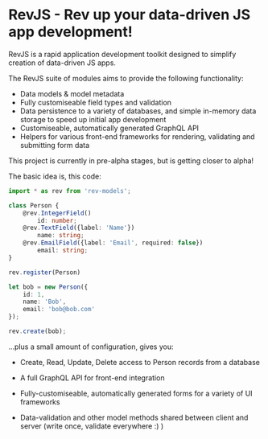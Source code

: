 # RevJS - Rev up your data-driven JS app development!

RevJS is a rapid application development toolkit designed to simplify creation
of data-driven JS apps.

The RevJS suite of modules aims to provide the following functionality:
 * Data models & model metadata
 * Fully customiseable field types and validation
 * Data persistence to a variety of databases, and simple in-memory data storage
   to speed up initial app development
 * Customiseable, automatically generated GraphQL API
 * Helpers for various front-end frameworks for rendering, validating and
   submitting form data

This project is currently in pre-alpha stages, but is getting closer to alpha!

The basic idea is, this code:

```typescript
import * as rev from 'rev-models';

class Person {
    @rev.IntegerField()
        id: number;    
    @rev.TextField({label: 'Name'})
        name: string;
    @rev.EmailField({label: 'Email', required: false})
        email: string;
}

rev.register(Person)

let bob = new Person({
    id: 1,
    name: 'Bob',
    email: 'bob@bob.com'
});

rev.create(bob);

```

...plus a small amount of configuration, gives you:

 * Create, Read, Update, Delete access to Person records from a database

 * A full GraphQL API for front-end integration

 * Fully-customiseable, automatically generated forms for a variety of UI frameworks

 * Data-validation and other model methods shared between client and server (write once, validate everywhere :) )
